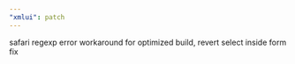 ```yaml
---
"xmlui": patch
---
```


safari regexp error workaround for optimized build, revert select inside form fix
